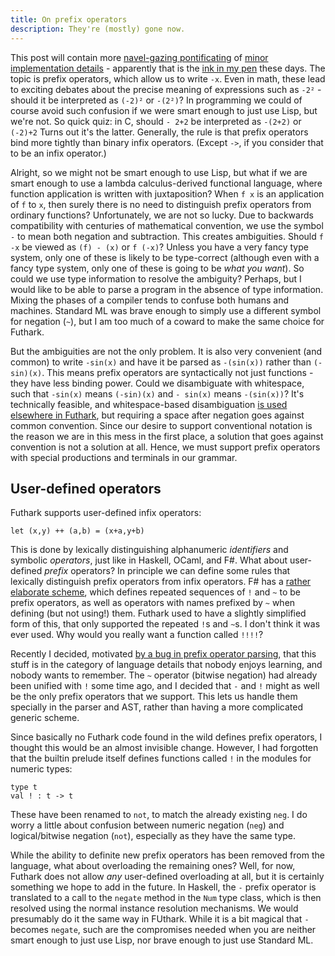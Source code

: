 ```yaml
---
title: On prefix operators
description: They're (mostly) gone now.
---
```


This post will contain more [navel-gazing
pontificating](https://futhark-lang.org/blog/2021-08-05-half-precision-floats.html)
of [minor implementation
details](https://futhark-lang.org/blog/2021-08-02-value-representation.html) -
apparently that is the [ink in my
pen](https://sigkill.dk/writings/fountain_pens.html) these days.  The
topic is prefix operators, which allow us to write `-x`.  Even in
math, these lead to exciting debates about the precise meaning of
expressions such as `-2²` - should it be interpreted as `(-2)²` or
`-(2²)`?  In programming we could of course avoid such confusion if we
were smart enough to just use Lisp, but we're not.  So quick quiz: in
C, should `- 2+2` be interpreted as `-(2+2)` or `(-2)+2` Turns out it's
the latter.  Generally, the rule is that prefix operators bind more
tightly than binary infix operators. (Except `->`, if you consider
that to be an infix operator.)

Alright, so we might not be smart enough to use Lisp, but what if we
are smart enough to use a lambda calculus-derived functional language,
where function application is written with juxtaposition?  When `f x`
is an application of `f` to `x`, then surely there is no need to
distinguish prefix operators from ordinary functions?  Unfortunately,
we are not so lucky.  Due to backwards compatibility with centuries of
mathematical convention, we use the symbol `-` to mean both negation
and subtraction.  This creates ambiguities.  Should `f -x` be viewed
as `(f) - (x)` or `f (-x)`?  Unless you have a very fancy type system,
only one of these is likely to be type-correct (although even with a
fancy type system, only one of these is going to be *what you want*).
So could we use type information to resolve the ambiguity?  Perhaps,
but I would like to be able to parse a program in the absence of type
information.  Mixing the phases of a compiler tends to confuse both
humans and machines.  Standard ML was brave enough to simply use a
different symbol for negation (`~`), but I am too much of a coward to
make the same choice for Futhark.

But the ambiguities are not the only problem.  It is also very
convenient (and common) to write `-sin(x)` and have it be parsed as
`-(sin(x))` rather than `(-sin)(x)`.  This means prefix operators are
syntactically not just functions - they have less binding power.
Could we disambiguate with whitespace, such that `-sin(x)` means
`(-sin)(x)` and `- sin(x)` means `-(sin(x))`?  It's technically
feasible, and whitespace-based disambiguation [is used elsewhere in
Futhark](https://futhark-lang.org/blog/2016-12-09-two-syntax-design-problems.html#array-indexing),
but requiring a space after negation goes against common convention.
Since our desire to support conventional notation is the reason we are
in this mess in the first place, a solution that goes against
convention is not a solution at all.  Hence, we must support prefix
operators with special productions and terminals in our grammar.

## User-defined operators

Futhark supports user-defined infix operators:

```Futhark
let (x,y) ++ (a,b) = (x+a,y+b)
```

This is done by lexically distinguishing alphanumeric *identifiers*
and symbolic *operators*, just like in Haskell, OCaml, and F#.  What
about user-defined *prefix* operators?  In principle we can define
some rules that lexically distinguish prefix operators from infix
operators.  F# has a [rather elaborate
scheme](https://docs.microsoft.com/en-us/dotnet/fsharp/language-reference/operator-overloading#prefix-and-infix-operators),
which defines repeated sequences of `!` and `~` to be prefix
operators, as well as operators with names prefixed by `~` when
defining (but not using!) them.  Futhark used to have a slightly
simplified form of this, that only supported the repeated `!`s and
`~`s.  I don't think it was ever used.  Why would you really want a
function called `!!!!`?

Recently I decided, motivated [by a bug in prefix operator
parsing](https://github.com/diku-dk/futhark/issues/1419), that this
stuff is in the category of language details that nobody enjoys
learning, and nobody wants to remember.  The `~` operator (bitwise
negation) had already been unified with `!` some time ago, and I
decided that `-` and `!`  might as well be the only prefix operators
that we support.  This lets us handle them specially in the parser and
AST, rather than having a more complicated generic scheme.

Since basically no Futhark code found in the wild defines prefix
operators, I thought this would be an almost invisible change.
However, I had forgotten that the builtin prelude itself defines
functions called `!`  in the modules for numeric types:

```Futhark
type t
val ! : t -> t
```

These have been renamed to `not`, to match the already existing `neg`.
I do worry a little about confusion between numeric negation (`neg`)
and logical/bitwise negation (`not`), especially as they have the same
type.

While the ability to definite new prefix operators has been removed
from the language, what about overloading the remaining ones?  Well,
for now, Futhark does not allow *any* user-defined overloading at all,
but it is certainly something we hope to add in the future.  In
Haskell, the `-` prefix operator is translated to a call to the
`negate` method in the `Num` type class, which is then resolved using
the normal instance resolution mechanisms.  We would presumably do it
the same way in FUthark.  While it is a bit magical that `-` becomes
`negate`, such are the compromises needed when you are neither smart
enough to just use Lisp, nor brave enough to just use Standard ML.
